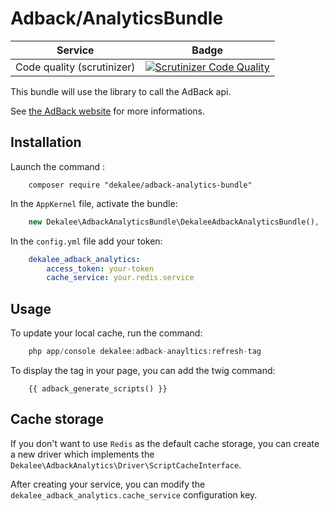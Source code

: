 Adback/AnalyticsBundle
======================

| Service | Badge |
| -------- |:--------:|
| Code quality (scrutinizer) | [![Scrutinizer Code Quality](https://scrutinizer-ci.com/g/dekalee/adback-analytics-bundle/badges/quality-score.png?b=master)](https://scrutinizer-ci.com/g/dekalee/adback-analytics-bundle/?branch=master) |

This bundle will use the library to call the AdBack api.

See [the AdBack website](http://adback.co) for more informations.

Installation
------------

Launch the command :

```
    composer require "dekalee/adback-analytics-bundle"
```

In the `AppKernel` file, activate the bundle: 

```php
    new Dekalee\AdbackAnalyticsBundle\DekaleeAdbackAnalyticsBundle(),
```

In the `config.yml` file add your token:

```yaml
    dekalee_adback_analytics:
        access_token: your-token
        cache_service: your.redis.service
```

Usage
-----

To update your local cache, run the command:

```php
    php app/console dekalee:adback-anayltics:refresh-tag
```

To display the tag in your page, you can add the twig command:

```twig
    {{ adback_generate_scripts() }}
```

Cache storage
-------------

If you don't want to use `Redis` as the default cache storage, you can create
a new driver which implements the `Dekalee\AdbackAnalytics\Driver\ScriptCacheInterface`.

After creating your service, you can modify the `dekalee_adback_analytics.cache_service`
configuration key.
